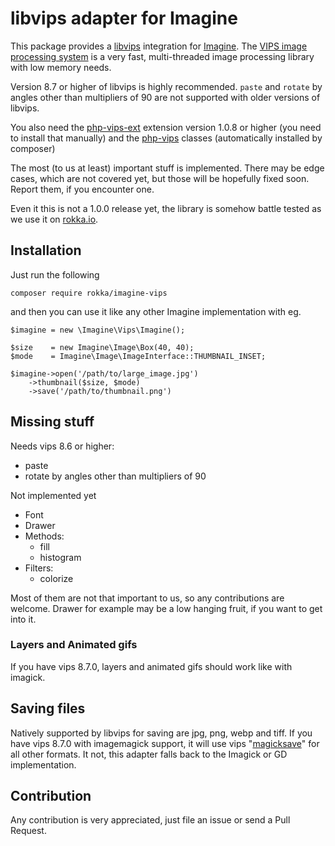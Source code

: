 # libvips adapter for Imagine
 
This package provides a [libvips](https://github.com/libvips/libvips) integration for [Imagine](https://imagine.readthedocs.io/en/latest/). The [VIPS image processing system](https://libvips.github.io/libvips/) is a very fast, multi-threaded image processing library with low memory needs.

Version 8.7 or higher of libvips is highly recommended. `paste` and `rotate` by angles other than multipliers of 90 are not supported with older versions of libvips.
 
You also need the [php-vips-ext](https://github.com/libvips/php-vips-ext) extension version 1.0.8 or higher (you need to install that manually) and the [php-vips](https://github.com/libvips/php-vips) classes (automatically installed by composer)

The most (to us at least) important stuff is implemented. There may be edge cases, which are not covered yet, but those will be hopefully fixed soon. Report them, if you encounter one.

Even it this is not a 1.0.0 release yet, the library is somehow battle tested as we use it on [rokka.io](https://rokka.io).

## Installation
 
Just run the following
 
```
composer require rokka/imagine-vips
```
 
 and then you can use it like any other Imagine implementation with eg.
 
```
$imagine = new \Imagine\Vips\Imagine();

$size    = new Imagine\Image\Box(40, 40);
$mode    = Imagine\Image\ImageInterface::THUMBNAIL_INSET;

$imagine->open('/path/to/large_image.jpg')
    ->thumbnail($size, $mode)
    ->save('/path/to/thumbnail.png')
```
 
## Missing stuff

Needs vips 8.6 or higher:

* paste
* rotate by angles other than multipliers of 90

Not implemented yet
 
 * Font
 * Drawer
 * Methods:
   * fill
   * histogram
 * Filters:
   * colorize

Most of them are not that important to us, so any contributions are welcome. Drawer for example may be a low hanging fruit, if you want to get into it.
  
### Layers and Animated gifs

If you have vips 8.7.0, layers and animated gifs should work like with imagick. 

## Saving files

Natively supported by libvips for saving are jpg, png, webp and tiff. If you have vips 8.7.0 with imagemagick support, it will use vips "[magicksave](https://libvips.github.io/libvips/API/current/VipsForeignSave.html#vips-magicksave)" for all other formats. It not, this adapter falls back to the Imagick or GD implementation.

## Contribution

Any contribution is very appreciated, just file an issue or send a Pull Request.
 
 
